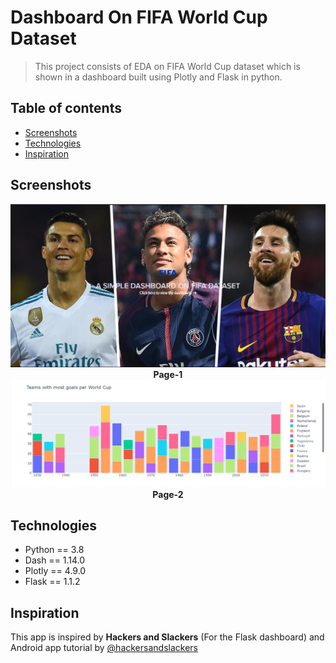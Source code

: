 # Dashboard On FIFA World Cup Dataset 
> This project consists of EDA on FIFA World Cup dataset which is shown in a dashboard built using Plotly and Flask in python.


## Table of contents
* [Screenshots](#screenshots)
* [Technologies](#technologies)
* [Inspiration](#inspiration)


## Screenshots
<p align="center">
  <b><img src="./img/Screenshot-1.png"></b><br>
  <b>Page-1</b>
  <b><img src="./img/Screenshot-2.png"></b>
  <b>Page-2</b>
</p>

## Technologies
* Python == 3.8
* Dash == 1.14.0
* Plotly == 4.9.0
* Flask == 1.1.2


## Inspiration
This app is inspired by  **Hackers and Slackers** (For the Flask dashboard)
and Android app tutorial by [@hackersandslackers](https://hackersandslackers.com/plotly-dash-with-flask/)
